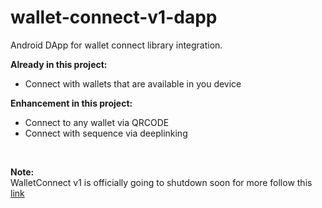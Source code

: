 # wallet-connect-v1-dapp
Android DApp for wallet connect library integration. 

**Already in this project:**
* Connect with wallets that are available in you device


**Enhancement in this project:**

* Connect to any wallet via QRCODE 
* Connect with sequence via deeplinking

</br>

**Note:** 
</br>WalletConnect v1 is officially going to shutdown soon for more follow this [link](https://medium.com/walletconnect/weve-reset-the-clock-on-the-walletconnect-v1-0-shutdown-now-scheduled-for-june-28-2023-ead2d953b595
)

